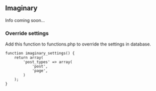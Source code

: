 ## Imaginary
Info coming soon...


### Override settings
Add this function to functions.php to override the settings in database.
```
function imaginary_settings() {
    return array(
        'post_types' => array(
            'post',
            'page',
        )
    );
}
```